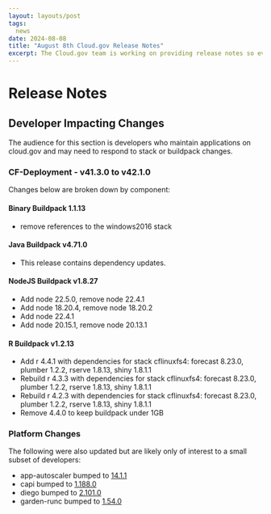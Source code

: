 ```yaml
---
layout: layouts/post
tags:
  news
date: 2024-08-08
title: "August 8th Cloud.gov Release Notes"
excerpt: The Cloud.gov team is working on providing release notes so everyone can see new features and updates.
---
```


# Release Notes

## Developer Impacting Changes

The audience for this section is developers who maintain applications on cloud.gov and may need to respond to stack or buildpack changes.

### CF-Deployment - v41.3.0 to v42.1.0

Changes below are broken down by component:

#### Binary Buildpack 1.1.13

* remove references to the windows2016 stack

#### Java Buildpack v4.71.0

* This release contains dependency updates.


#### NodeJS Buildpack v1.8.27

* Add node 22.5.0, remove node 22.4.1
* Add node 18.20.4, remove node 18.20.2
* Add node 22.4.1
* Add node 20.15.1, remove node 20.13.1

#### R Buildpack v1.2.13

* Add r 4.4.1 with dependencies for stack cflinuxfs4: forecast 8.23.0, plumber 1.2.2, rserve 1.8.13, shiny 1.8.1.1
* Rebuild r 4.3.3 with dependencies for stack cflinuxfs4: forecast 8.23.0, plumber 1.2.2, rserve 1.8.13, shiny 1.8.1.1
* Rebuild r 4.2.3 with dependencies for stack cflinuxfs4: forecast 8.23.0, plumber 1.2.2, rserve 1.8.13, shiny 1.8.1.1 
* Remove 4.4.0 to keep buildpack under 1GB


### Platform Changes

The following were also updated but are likely only of interest to a small subset of developers:

* app-autoscaler bumped to [14.1.1](https://github.com/cloudfoundry/app-autoscaler-release/releases/tag/v14.1.1)
* capi bumped to [1.188.0](https://github.com/cloudfoundry/capi-release/releases/tag/1.188.0)
* diego bumped to [2.101.0](https://github.com/cloudfoundry/diego-release/releases/tag/v2.101.0)
* garden-runc bumped to [1.54.0](https://github.com/cloudfoundry/garden-runc-release/releases/tag/v1.54.0)
